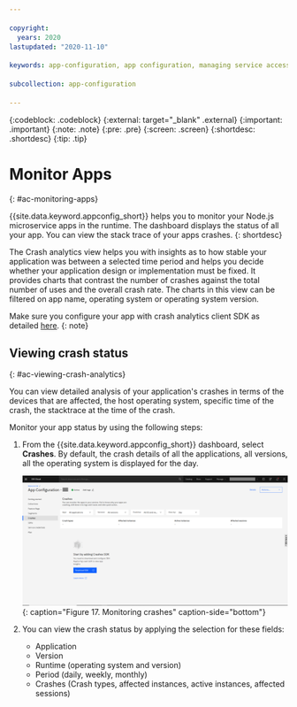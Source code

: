 ```yaml
---

copyright:
  years: 2020
lastupdated: "2020-11-10"

keywords: app-configuration, app configuration, managing service access, monitor apps, crash analytics

subcollection: app-configuration

---
```


{:codeblock: .codeblock}
{:external: target="_blank" .external}
{:important: .important}
{:note: .note}
{:pre: .pre}
{:screen: .screen}
{:shortdesc: .shortdesc}
{:tip: .tip}

# Monitor Apps
{: #ac-monitoring-apps}

{{site.data.keyword.appconfig_short}} helps you to monitor your Node.js microservice apps in the runtime. The dashboard displays the status of all your app. You can view the stack trace of your apps crashes.
{: shortdesc}

The Crash analytics view helps you with insights as to how stable your application was between a selected time period and helps you decide whether your application design or implementation must be fixed. It provides charts that contrast the number of crashes against the total number of uses and the overall crash rate. The charts in this view can be filtered on app name, operating system or operating system version.

Make sure you configure your app with crash analytics client SDK as detailed [here](/docs/app-configuration?topic=app-configuration-ac-integrate-sdks).
{: note}

## Viewing crash status
{: #ac-viewing-crash-analytics}

You can view detailed analysis of your application's crashes in terms of the devices that are affected, the host operating system, specific time of the crash, the stacktrace at the time of the crash. 

Monitor your app status by using the following steps:

1. From the {{site.data.keyword.appconfig_short}} dashboard, select **Crashes**. By default, the crash details of all the applications, all versions, all the operating system is displayed for the day.

   ![Crash Monitoring](images/ac-crashes.png "Monitoring crashes"){: caption="Figure 17. Monitoring crashes" caption-side="bottom"}

1. You can view the crash status by applying the selection for these fields:
   - Application
   - Version
   - Runtime (operating system and version)
   - Period (daily, weekly, monthly)
   - Crashes (Crash types, affected instances, active instances, affected sessions)
